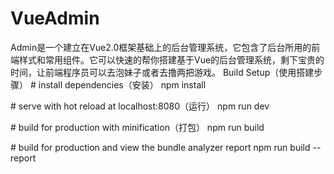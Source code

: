# VueAdmin
Admin是一个建立在Vue2.0框架基础上的后台管理系统，它包含了后台所用的前端样式和常用组件。它可以快速的帮你搭建基于Vue的后台管理系统，剩下宝贵的时间，让前端程序员可以去泡妹子或者去撸两把游戏。
Build Setup（使用搭建步骤）
<span class="pl-c"># install dependencies（安装）</span>
npm install
 
<span class="pl-c"># serve with hot reload at localhost:8080（运行）</span>
npm run dev
 
<span class="pl-c"># build for production with minification（打包）</span>
npm run build
 
<span class="pl-c"># build for production and view the bundle analyzer report</span>
npm run build --report

